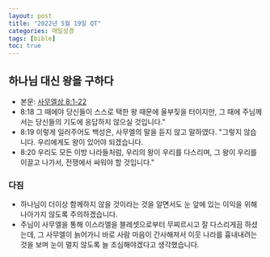 ```yaml
---
layout: post
title: "2022년 5월 19일 QT"
categories: 매일성경
tags: [bible]
toc: true
---
```


## 하나님 대신 왕을 구하다
- 본문: [사무엘상 8:1-22](https://www.bskorea.or.kr/bible/korbibReadpage.php?version=SAENEW&book=1sa&chap=8&sec=1&cVersion=&fontSize=15px&fontWeight=normal)
- 8:18 그 때에야 당신들이 스스로 택한 왕 때문에 울부짖을 터이지만, 그 때에 주님께서는 당신들의 기도에 응답하지 않으실 것입니다."
- 8:19 이렇게 일러주어도 백성은, 사무엘의 말을 듣지 않고 말하였다. "그렇지 않습니다. 우리에게도 왕이 있어야 되겠습니다.
- 8:20 우리도 모든 이방 나라들처럼, 우리의 왕이 우리를 다스리며, 그 왕이 우리를 이끌고 나가서, 전쟁에서 싸워야 할 것입니다."

### 다짐
- 하나님이 더이상 함께하지 않을 것이라는 것을 알면서도 눈 앞에 있는 이익을 위해 나아가지 않도록 주의하겠습니다.
- 주님이 사무엘을 통해 이스라엘을 블레셋으로부터 무찌르시고 잘 다스리게끔 하셨는데, 그 사무엘이 늙어가니 바로 사람 마음이 간사해져서 이웃 나라를 흉내내려는 것을 보며 눈이 멀지 않도록 늘 조심해야겠다고 생각했습니다. 
